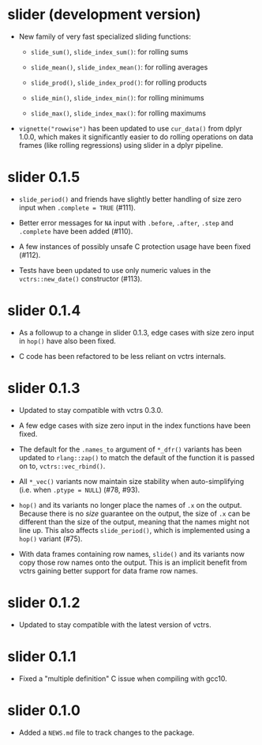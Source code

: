 # slider (development version)

* New family of very fast specialized sliding functions:

  - `slide_sum()`, `slide_index_sum()`: for rolling sums
  
  - `slide_mean()`, `slide_index_mean()`: for rolling averages
  
  - `slide_prod()`, `slide_index_prod()`: for rolling products
  
  - `slide_min()`, `slide_index_min()`: for rolling minimums
  
  - `slide_max()`, `slide_index_max()`: for rolling maximums

* `vignette("rowwise")` has been updated to use `cur_data()` from dplyr 1.0.0,
  which makes it significantly easier to do rolling operations on data frames
  (like rolling regressions) using slider in a dplyr pipeline.

# slider 0.1.5

* `slide_period()` and friends have slightly better handling of size zero
  input when `.complete = TRUE` (#111).

* Better error messages for `NA` input with `.before`, `.after`, `.step` and
  `.complete` have been added (#110).

* A few instances of possibly unsafe C protection usage have been fixed (#112).

* Tests have been updated to use only numeric values in the `vctrs::new_date()`
  constructor (#113).

# slider 0.1.4

* As a followup to a change in slider 0.1.3, edge cases with size zero input
  in `hop()` have also been fixed.
  
* C code has been refactored to be less reliant on vctrs internals.

# slider 0.1.3

* Updated to stay compatible with vctrs 0.3.0.

* A few edge cases with size zero input in the index functions have been fixed.

* The default for the `.names_to` argument of `*_dfr()` variants has been
  updated to `rlang::zap()` to match the default of the function it is passed
  on to, `vctrs::vec_rbind()`.

* All `*_vec()` variants now maintain size stability when auto-simplifying
  (i.e. when `.ptype = NULL`) (#78, #93).

* `hop()` and its variants no longer place the names of `.x` on the output.
  Because there is no _size_ guarantee on the output, the size of `.x` can
  be different than the size of the output, meaning that the names might not
  line up. This also affects `slide_period()`, which is implemented using
  a `hop()` variant (#75).

* With data frames containing row names, `slide()` and its variants now copy
  those row names onto the output. This is an implicit benefit from vctrs
  gaining better support for data frame row names.

# slider 0.1.2

* Updated to stay compatible with the latest version of vctrs.

# slider 0.1.1

* Fixed a "multiple definition" C issue when compiling with gcc10.

# slider 0.1.0

* Added a `NEWS.md` file to track changes to the package.
